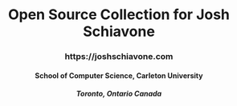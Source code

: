 <h1 align="center">Open Source Collection for Josh Schiavone</h1>
<h3 align="center">https://joshschiavone.com</h3>
<h4 align="center">School of Computer Science, Carleton University </h4>
<h5 align="center">Toronto, Ontario Canada </h5>


